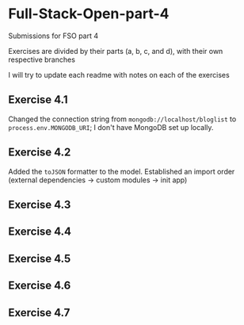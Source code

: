 # Full-Stack-Open-part-4
Submissions for FSO part 4

Exercises are divided by their parts (a, b, c, and d), with their own respective branches

I will try to update each readme with notes on each of the exercises

## Exercise 4.1
Changed the connection string from `mongodb://localhost/bloglist` to `process.env.MONGODB_URI`; I don't have MongoDB set up locally.

## Exercise 4.2
Added the `toJSON` formatter to the model. Established an import order (external dependencies -> custom modules -> init app)

## Exercise 4.3


## Exercise 4.4


## Exercise 4.5


## Exercise 4.6


## Exercise 4.7